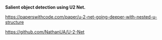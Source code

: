 **Salient object detection using U2 Net.**

https://paperswithcode.com/paper/u-2-net-going-deeper-with-nested-u-structure

https://github.com/NathanUA/U-2-Net
